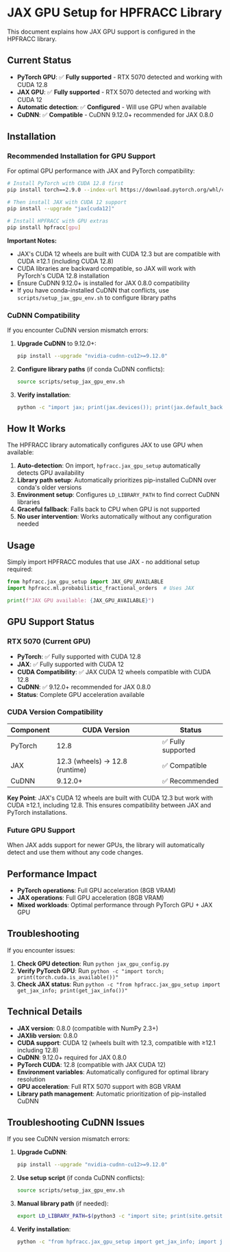 # JAX GPU Setup for HPFRACC Library

This document explains how JAX GPU support is configured in the HPFRACC library.

## Current Status

- **PyTorch GPU**: ✅ **Fully supported** - RTX 5070 detected and working with CUDA 12.8
- **JAX GPU**: ✅ **Fully supported** - RTX 5070 detected and working with CUDA 12
- **Automatic detection**: ✅ **Configured** - Will use GPU when available
- **CuDNN**: ✅ **Compatible** - CuDNN 9.12.0+ recommended for JAX 0.8.0

## Installation

### Recommended Installation for GPU Support

For optimal GPU performance with JAX and PyTorch compatibility:

```bash
# Install PyTorch with CUDA 12.8 first
pip install torch==2.9.0 --index-url https://download.pytorch.org/whl/cu128

# Then install JAX with CUDA 12 support
pip install --upgrade "jax[cuda12]"

# Install HPFRACC with GPU extras
pip install hpfracc[gpu]
```

**Important Notes:**
- JAX's CUDA 12 wheels are built with CUDA 12.3 but are compatible with CUDA ≥12.1 (including CUDA 12.8)
- CUDA libraries are backward compatible, so JAX will work with PyTorch's CUDA 12.8 installation
- Ensure CuDNN 9.12.0+ is installed for JAX 0.8.0 compatibility
- If you have conda-installed CuDNN that conflicts, use `scripts/setup_jax_gpu_env.sh` to configure library paths

### CuDNN Compatibility

If you encounter CuDNN version mismatch errors:

1. **Upgrade CuDNN** to 9.12.0+:
   ```bash
   pip install --upgrade "nvidia-cudnn-cu12>=9.12.0"
   ```

2. **Configure library paths** (if conda CuDNN conflicts):
   ```bash
   source scripts/setup_jax_gpu_env.sh
   ```

3. **Verify installation**:
   ```bash
   python -c "import jax; print(jax.devices()); print(jax.default_backend())"
   ```

## How It Works

The HPFRACC library automatically configures JAX to use GPU when available:

1. **Auto-detection**: On import, `hpfracc.jax_gpu_setup` automatically detects GPU availability
2. **Library path setup**: Automatically prioritizes pip-installed CuDNN over conda's older versions
3. **Environment setup**: Configures `LD_LIBRARY_PATH` to find correct CuDNN libraries
4. **Graceful fallback**: Falls back to CPU when GPU is not supported
5. **No user intervention**: Works automatically without any configuration needed

## Usage

Simply import HPFRACC modules that use JAX - no additional setup required:

```python
from hpfracc.jax_gpu_setup import JAX_GPU_AVAILABLE
import hpfracc.ml.probabilistic_fractional_orders  # Uses JAX

print(f"JAX GPU available: {JAX_GPU_AVAILABLE}")
```

## GPU Support Status

### RTX 5070 (Current GPU)
- **PyTorch**: ✅ Fully supported with CUDA 12.8
- **JAX**: ✅ Fully supported with CUDA 12
- **CUDA Compatibility**: ✅ JAX CUDA 12 wheels compatible with CUDA 12.8
- **CuDNN**: ✅ 9.12.0+ recommended for JAX 0.8.0
- **Status**: Complete GPU acceleration available

### CUDA Version Compatibility

| Component | CUDA Version | Status |
|-----------|--------------|--------|
| PyTorch | 12.8 | ✅ Fully supported |
| JAX | 12.3 (wheels) → 12.8 (runtime) | ✅ Compatible |
| CuDNN | 9.12.0+ | ✅ Recommended |

**Key Point**: JAX's CUDA 12 wheels are built with CUDA 12.3 but work with CUDA ≥12.1, including 12.8. This ensures compatibility between JAX and PyTorch installations.

### Future GPU Support
When JAX adds support for newer GPUs, the library will automatically detect and use them without any code changes.

## Performance Impact

- **PyTorch operations**: Full GPU acceleration (8GB VRAM)
- **JAX operations**: Full GPU acceleration (8GB VRAM)
- **Mixed workloads**: Optimal performance through PyTorch GPU + JAX GPU

## Troubleshooting

If you encounter issues:

1. **Check GPU detection**: Run `python jax_gpu_config.py`
2. **Verify PyTorch GPU**: Run `python -c "import torch; print(torch.cuda.is_available())"`
3. **Check JAX status**: Run `python -c "from hpfracc.jax_gpu_setup import get_jax_info; print(get_jax_info())"`

## Technical Details

- **JAX version**: 0.8.0 (compatible with NumPy 2.3+)
- **JAXlib version**: 0.8.0
- **CUDA support**: CUDA 12 (wheels built with 12.3, compatible with ≥12.1 including 12.8)
- **CuDNN**: 9.12.0+ required for JAX 0.8.0
- **PyTorch CUDA**: 12.8 (compatible with JAX CUDA 12)
- **Environment variables**: Automatically configured for optimal library resolution
- **GPU acceleration**: Full RTX 5070 support with 8GB VRAM
- **Library path management**: Automatic prioritization of pip-installed CuDNN

## Troubleshooting CuDNN Issues

If you see CuDNN version mismatch errors:

1. **Upgrade CuDNN**:
   ```bash
   pip install --upgrade "nvidia-cudnn-cu12>=9.12.0"
   ```

2. **Use setup script** (if conda CuDNN conflicts):
   ```bash
   source scripts/setup_jax_gpu_env.sh
   ```

3. **Manual library path** (if needed):
   ```bash
   export LD_LIBRARY_PATH=$(python3 -c "import site; print(site.getsitepackages()[0])")/nvidia/cudnn/lib:$LD_LIBRARY_PATH
   ```

4. **Verify installation**:
   ```bash
   python -c "from hpfracc.jax_gpu_setup import get_jax_info; import json; print(json.dumps(get_jax_info(), indent=2))"
   ```
